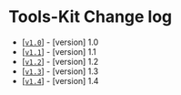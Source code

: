 # Tools-Kit Change log

* [[`v1.0`](https://github.com/BlackB1RD-Development/tools-kit/tree/v1.0)] - [version] 1.0
* [[`v1.1`](https://github.com/BlackB1RD-Development/tools-kit/tree/v1.1)] - [version] 1.1
* [[`v1.2`](https://github.com/BlackB1RD-Development/tools-kit/tree/v1.2)] - [version] 1.2
* [[`v1.3`](https://github.com/BlackB1RD-Development/tools-kit/tree/v1.3)] - [version] 1.3
* [[`v1.4`](https://github.com/BlackB1RD-Development/tools-kit/tree/v1.4)] - [version] 1.4
